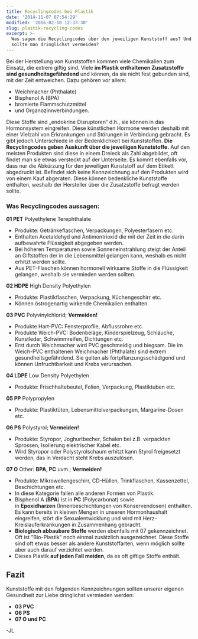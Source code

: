 ```yaml
---
title: Recyclingcodes bei Plastik
date: '2014-11-07 07:54:29'
modified: '2016-02-10 12:33:30'
slug: plastik-recycling-codes
excerpt: >-
  Was sagen die Recyclingcodes über den jeweiligen Kunststoff aus? Und was davon
  sollte man dringlichst vermeiden?
---
```


Bei der Herstellung von Kunststoffen kommen viele Chemikalien zum Einsatz, die extrem giftig sind. Viele **im Plastik enthaltenen Zusatzstoffe sind gesundheitsgefährdend** und können, da sie nicht fest gebunden sind, mit der Zeit entweichen. Dazu gehören vor allem:

*   Weichmacher (Phthalate)
*   Bisphenol A (BPA)
*   bromierte Flammschutzmittel
*   und Organozinnverbindungen.

Diese Stoffe sind „endokrine Disruptoren“ d.h., sie können in das Hormonsystem eingreifen. Diese künstlichen Hormone werden deshalb mit einer Vielzahl von Erkrankungen und Störungen in Verbindung gebracht. Es gibt jedoch Unterschiede in der Bedenklichkeit bei Kunststoffen. **Die Recyclingcodes geben Auskunft über die jeweiligen Kunststoffe.** Auf den meisten Produkten sind diese in einem Dreieck als Zahl abgebildet, oft findet man sie etwas versteckt auf der Unterseite. Es kommt ebenfalls vor, dass nur die Abkürzung für den jeweiligen Kunststoff auf dem Etikett abgedruckt ist. Befindet sich keine Kennzeichnung auf den Produkten wird von einem Kauf abgeraten. Diese können bedenkliche Kunststoffe enthalten, weshalb der Hersteller über die Zusatzstoffe befragt werden sollte.

### Was Recyclingcodes aussagen:

**01 PET** Polyethylene Terephthalate

*   Produkte: Getränkeflaschen, Verpackungen, Polyesterfasern etc.
*   Enthalten Acetaldehyd und Antimontrioxid die mit der Zeit in die darin aufbewahrte Flüssigkeit abgegeben werden.
*   Bei höheren Temperaturen sowie Sonneneinstrahlung steigt der Anteil an Giftstoffen der in die Lebensmittel gelangen kann, weshalb es nicht erhitzt werden sollte.
*   Aus PET-Flaschen können hormonell wirksame Stoffe in die Flüssigkeit gelangen, weshalb sie vermieden werden sollten.

**02 HDPE** High Density Polyethylen

*   Produkte: Plastikflaschen, Verpackung, Küchengeschirr etc.
*   Können östrogenartig wirkende Chemikalien enthalten.

**03 PVC** Polyvinylchlorid; **Vermeiden!**

*   Produkte Hart-PVC: Fensterprofile, Abflussrohre etc.
*   Produkte Weich-PVC: Bodenbeläge, Kinderspielzeug, Schläuche, Kunstleder, Schwimmreifen, Dichtungen etc.
*   Erst durch Weichmacher wird PVC geschmeidig und biegsam. Die im Weich-PVC enthaltenen Weichmacher (Phthalate) sind extrem gesundheitsgefährdend. Sie gelten als fortpflanzungsschädigend und können Unfruchtbarkeit und Krebs verursachen.

**04 LDPE** Low Density Polyethylen

*   Produkte: Frischhaltebeutel, Folien, Verpackung, Plastiktuben etc.

**05 PP** Polypropylen

*   Produkte: Plastiktüten, Lebensmittelverpackungen, Margarine-Dosen etc.

**06 PS** Polystyrol; ****Vermeiden!****

*   Produkte: Styropor, Joghurtbecher, Schalen bei z.B. verpackten Sprossen, Isolierung elektrischer Kabel etc.
*   Wird Styropor oder Polystyrolschaum erhitzt kann Styrol freigesetzt werden, das in Verdacht steht Krebs auszulösen.

**07 O** Other: **BPA, PC** uvm.; ****Vermeiden!****

*   Produkte: Mikrowellengeschirr, CD-Hüllen, Trinkflaschen, Kassenzettel, Beschichtungen etc.
*   In diese Kategorie fallen alle anderen Formen von Plastik.
*   Bisphenol A (**BPA**) ist in **PC** (Polycarbonat) sowie in **Epoxidharzen** (Innenbeschichtungen von Konservendosen) enthalten. Es kann bereits in kleinen Mengen in unseren Hormonhaushalt eingreifen, stört die Sexualentwicklung und wird mit Herz-Kreislauferkrankungen in Zusammenhang gebracht.
*   **Biologisch abbaubare Stoffe** werden ebenfalls mit 07 gekennzeichnet. Oft ist "Bio-Plastik" noch einmal zusätzlich ausgezeichnet. Diese Stoffe sind oft etwas besser als andere Kunststoffarten, wenn möglich sollte aber auch darauf verzichtet werden.
*   Dieses Plastik **auf jeden Fall meiden**, da es oft giftige Stoffe enthält.

## Fazit

Kunststoffe mit den folgenden Kennzeichnungen sollten unserer eigenen Gesundheit zur Liebe dringlichst vermieden werden:

*   **03 PVC**
*   **06 PS**
*   **07 O und PC**

\-JL
